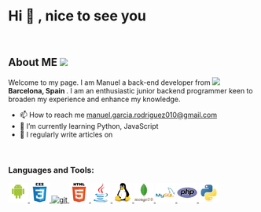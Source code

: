 # Hi 👋  , nice to see you
<br/>

## About ME <img src="https://github.com/Manueh9/Manueh9/assets/125912345/6c22cd23-c5d7-4181-a0a8-7bad0e58becd" width="23"/>

<p>Welcome to my page. I am Manuel a back-end developer from <img src="https://i.postimg.cc/RF3xXFRP/espana.png" width="13"/> <b>Barcelona, Spain </b> . I am an enthusiastic junior backend programmer keen to broaden my experience and enhance my knowledge.</p>  

- 📫 How to reach me manuel.garcia.rodriguez010@gmail.com
- 🌱 I’m currently learning Python, JavaScript
- 📝 I regularly write articles on
<br/>

<h3 align="left">Languages and Tools:</h3>
<p align="left"> <a href="https://developer.android.com" target="_blank" rel="noreferrer"> <img src="https://raw.githubusercontent.com/devicons/devicon/master/icons/android/android-original-wordmark.svg" alt="android" width="40" height="40"/> </a> <a href="https://www.w3schools.com/css/" target="_blank" rel="noreferrer"> <img src="https://raw.githubusercontent.com/devicons/devicon/master/icons/css3/css3-original-wordmark.svg" alt="css3" width="40" height="40"/> </a> <a href="https://git-scm.com/" target="_blank" rel="noreferrer"> <img src="https://www.vectorlogo.zone/logos/git-scm/git-scm-icon.svg" alt="git" width="40" height="40"/> </a> <a href="https://www.w3.org/html/" target="_blank" rel="noreferrer"> <img src="https://raw.githubusercontent.com/devicons/devicon/master/icons/html5/html5-original-wordmark.svg" alt="html5" width="40" height="40"/> </a> <a href="https://www.java.com" target="_blank" rel="noreferrer"> <img src="https://raw.githubusercontent.com/devicons/devicon/master/icons/java/java-original.svg" alt="java" width="40" height="40"/> </a> <a href="https://www.linux.org/" target="_blank" rel="noreferrer"> <img src="https://raw.githubusercontent.com/devicons/devicon/master/icons/linux/linux-original.svg" alt="linux" width="40" height="40"/> </a> <a href="https://www.mongodb.com/" target="_blank" rel="noreferrer"> <img src="https://raw.githubusercontent.com/devicons/devicon/master/icons/mongodb/mongodb-original-wordmark.svg" alt="mongodb" width="40" height="40"/> </a> <a href="https://www.mysql.com/" target="_blank" rel="noreferrer"> <img src="https://raw.githubusercontent.com/devicons/devicon/master/icons/mysql/mysql-original-wordmark.svg" alt="mysql" width="40" height="40"/> </a> <a href="https://www.php.net" target="_blank" rel="noreferrer"> <img src="https://raw.githubusercontent.com/devicons/devicon/master/icons/php/php-original.svg" alt="php" width="40" height="40"/> </a> <a href="https://www.python.org" target="_blank" rel="noreferrer"> <img src="https://raw.githubusercontent.com/devicons/devicon/master/icons/python/python-original.svg" alt="python" width="40" height="40"/> </a> </p>



<!--

<h2>Lengauge and tools that im learning<h2/>
<h3 align="left">Connect with me:</h3>
<p align="left">
</p>


<h2 align="left">GitHub stats:</h2>
<p><img align="center" src="https://github-readme-streak-stats.herokuapp.com/?user=manueh9&" alt="manueh9" /></p>



<h2>Social media<h2/>
<img alt="Static Badge" src="https://img.shields.io/badge/Linkedin%20-%20linkedin?style=plastic&logo=Linkedin&color=blue"/>
  
 <img src="https://komarev.com/ghpvc/?username=manueh9&label=Profile%20views&color=0e75b6&style=flat" alt="manueh9" /> --!>

